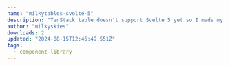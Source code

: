 ```yaml
---
name: "milkytables-svelte-5"
description: "TanStack table doesn't support Svelte 5 yet so I made my own."
author: "milkyskies"
downloads: 2
updated: "2024-08-15T12:46:49.551Z"
tags: 
  - component-library
---
```

